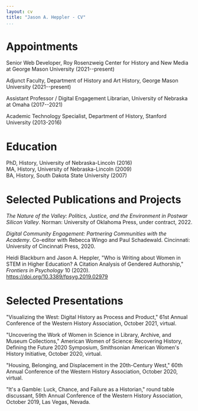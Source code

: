 ```yaml
---
layout: cv
title: "Jason A. Heppler - CV"
...
```


# Appointments

Senior Web Developer, Roy Rosenzweig Center for History and New Media at George Mason University (2021--present)

Adjunct Faculty, Department of History and Art History, George Mason University (2021--present)

Assistant Professor / Digital Engagement Librarian, University of Nebraska at Omaha (2017--2021)

Academic Technology Specialist, Department of History, Stanford University (2013-2016)

# Education

PhD, History, University of Nebraska-Lincoln (2016)  
MA, History, University of Nebraska-Lincoln (2009)  
BA, History, South Dakota State University (2007)

# Selected Publications and Projects

*The Nature of the Valley: Politics, Justice, and the Environment in Postwar Silicon Valley*. Norman: University of Oklahoma Press, under contract, 2022.

*Digital Community Engagement: Partnering Communities with the Academy*. Co-editor with Rebecca Wingo and Paul Schadewald. Cincinnati: University of Cincinnati Press, 2020.

Heidi Blackburn and Jason A. Heppler, "Who is Writing about Women in STEM in Higher Education? A Citation Analysis of Gendered Authorship," *Frontiers in Psychology* 10 (2020). <https://doi.org/10.3389/fpsyg.2019.02979>

# Selected Presentations

"Visualizing the West: Digital History as Process and Product," 61st Annual Conference of the Western History Association, October 2021, virtual.

"Uncovering the Work of Women in Science in Library, Archive, and Museum Collections," American Women of Science: Recovering History, Defining the Future 2020 Symposium, Smithsonian American Women's History Initiative, October 2020, virtual.

"Housing, Belonging, and Displacement in the 20th-Century West," 60th Annual Conference of the Western History Association, October 2020, virtual.

"It's a Gamble: Luck, Chance, and Failure as a Historian," round table discussant, 59th Annual Conference of the Western History Association, October 2019, Las Vegas, Nevada.
